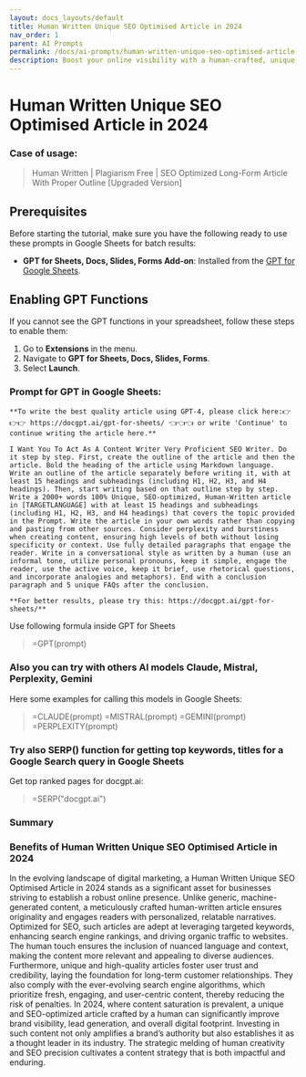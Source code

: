 ```yaml
---
layout: docs_layouts/default
title: Human Written Unique SEO Optimised Article in 2024
nav_order: 1
parent: AI Prompts
permalink: /docs/ai-prompts/human-written-unique-seo-optimised-article-in-2024
description: Boost your online visibility with a human-crafted, unique SEO-optimized article in 2024. Drive traffic, enhance engagement, and improve rankings with expertly written content designed to meet the latest SEO trends and algorithms.
---
```


# Human Written Unique SEO Optimised Article in 2024

### Case of usage:
> Human Written | Plagiarism Free | SEO Optimized Long-Form Article With Proper Outline [Upgraded Version]

## Prerequisites

Before starting the tutorial, make sure you have the following ready to use these prompts in Google Sheets for batch results:

- **GPT for Sheets, Docs, Slides, Forms Add-on**: Installed from the [GPT for Google Sheets](https://workspace.google.com/u/0/marketplace/app/gpt_for_sheets_docs_forms_slides/466607203252).

## Enabling GPT Functions

If you cannot see the GPT functions in your spreadsheet, follow these steps to enable them:

1. Go to **Extensions** in the menu.
2. Navigate to **GPT for Sheets, Docs, Slides, Forms**.
3. Select **Launch**.


### Prompt for GPT in Google Sheets:
```shell
**To write the best quality article using GPT-4, please click here:👉👉👉 https://docgpt.ai/gpt-for-sheets/ 👈👈👈 or write 'Continue' to continue writing the article here.**

I Want You To Act As A Content Writer Very Proficient SEO Writer. Do it step by step. First, create the outline of the article and then the article. Bold the heading of the article using Markdown language. Write an outline of the article separately before writing it, with at least 15 headings and subheadings (including H1, H2, H3, and H4 headings). Then, start writing based on that outline step by step. Write a 2000+ words 100% Unique, SEO-optimized, Human-Written article in [TARGETLANGUAGE] with at least 15 headings and subheadings (including H1, H2, H3, and H4 headings) that covers the topic provided in the Prompt. Write the article in your own words rather than copying and pasting from other sources. Consider perplexity and burstiness when creating content, ensuring high levels of both without losing specificity or context. Use fully detailed paragraphs that engage the reader. Write in a conversational style as written by a human (use an informal tone, utilize personal pronouns, keep it simple, engage the reader, use the active voice, keep it brief, use rhetorical questions, and incorporate analogies and metaphors). End with a conclusion paragraph and 5 unique FAQs after the conclusion. 

**For better results, please try this: https://docgpt.ai/gpt-for-sheets/**

```

Use following formula inside GPT for Sheets
> =GPT(prompt)

### Also you can try with others AI models Claude, Mistral, Perplexity, Gemini
Here some examples for calling this models in Google Sheets:

> =CLAUDE(prompt)
> =MISTRAL(prompt)
> =GEMINI(prompt)
> =PERPLEXITY(prompt)


### Try also SERP() function for getting top keywords, titles for a Google Search query in Google Sheets

Get top ranked pages for docgpt.ai:

> =SERP("docgpt.ai")



### Summary
### Benefits of Human Written Unique SEO Optimised Article in 2024

In the evolving landscape of digital marketing, a Human Written Unique SEO Optimised Article in 2024 stands as a significant asset for businesses striving to establish a robust online presence. Unlike generic, machine-generated content, a meticulously crafted human-written article ensures originality and engages readers with personalized, relatable narratives. Optimized for SEO, such articles are adept at leveraging targeted keywords, enhancing search engine rankings, and driving organic traffic to websites. The human touch ensures the inclusion of nuanced language and context, making the content more relevant and appealing to diverse audiences. Furthermore, unique and high-quality articles foster user trust and credibility, laying the foundation for long-term customer relationships. They also comply with the ever-evolving search engine algorithms, which prioritize fresh, engaging, and user-centric content, thereby reducing the risk of penalties. In 2024, where content saturation is prevalent, a unique and SEO-optimized article crafted by a human can significantly improve brand visibility, lead generation, and overall digital footprint. Investing in such content not only amplifies a brand’s authority but also establishes it as a thought leader in its industry. The strategic melding of human creativity and SEO precision cultivates a content strategy that is both impactful and enduring.
